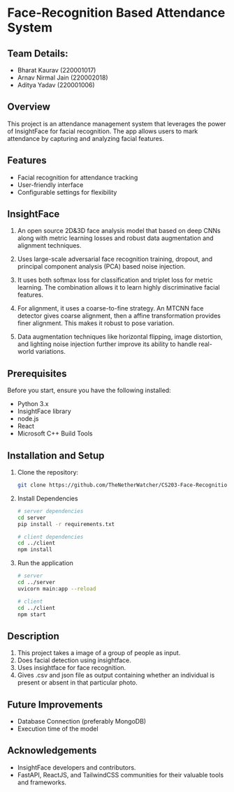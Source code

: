 # Face-Recognition Based Attendance System

## Team Details:
- Bharat Kaurav (220001017)
- Arnav Nirmal Jain (220002018)
- Aditya Yadav (220001006)
  
## Overview

This project is an attendance management system that leverages the power of InsightFace for facial recognition. The app allows users to mark attendance by capturing and analyzing facial features.

## Features

- Facial recognition for attendance tracking
- User-friendly interface
- Configurable settings for flexibility

## InsightFace

1. An open source 2D&3D face analysis model that based on deep CNNs along with metric learning losses and robust data augmentation and alignment techniques. 

2. Uses large-scale adversarial face recognition training, dropout, and principal component analysis (PCA) based noise injection.

3. It uses both softmax loss for classification and triplet loss for metric learning. The combination allows it to learn highly discriminative facial features.

4. For alignment, it uses a coarse-to-fine strategy. An MTCNN face detector gives coarse alignment, then a affine transformation provides finer alignment. This makes it robust to pose variation.

5. Data augmentation techniques like horizontal flipping, image distortion, and lighting noise injection further improve its ability to handle real-world variations.


## Prerequisites

Before you start, ensure you have the following installed:

- Python 3.x
- InsightFace library
- node.js
- React
- Microsoft C++ Build Tools

## Installation and Setup


1. Clone the repository:

   ```bash
   git clone https://github.com/TheNetherWatcher/CS203-Face-Recognition.git

2. Install Dependencies

   ```bash
   # server dependencies
   cd server
   pip install -r requirements.txt

   # client dependencies
   cd ../client
   npm install

3. Run the application

   ```bash
   # server
   cd ../server
   uvicorn main:app --reload

   # client
   cd ../client
   npm start

## Description
1. This project takes a image of a group of people as input.
2. Does facial detection using insightface.
3. Uses insightface for face recognition.
4. Gives .csv and json file as output containing whether an individual is present or absent in that particular photo.

## Future Improvements

* Database Connection (preferably MongoDB)
* Execution time of the model

## Acknowledgements
* InsightFace developers and contributors.
* FastAPI, ReactJS, and TailwindCSS communities for their valuable tools and frameworks.

